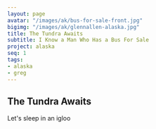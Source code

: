 ```yaml
---
layout: page
avatar: "/images/ak/bus-for-sale-front.jpg"
bigimg: "/images/ak/glennallen-alaska.jpg"
title: The Tundra Awaits
subtitle: I Know a Man Who Has a Bus For Sale
project: alaska
seq: 1
tags:
- alaska
- greg
---
```


## The Tundra Awaits

Let's sleep in an igloo

